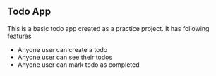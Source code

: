 ## Todo App

This is a basic todo app created as a practice project.
It has following features

- Anyone user can create a todo
- Anyone user can see their todos
- Anyone user can mark todo as completed
